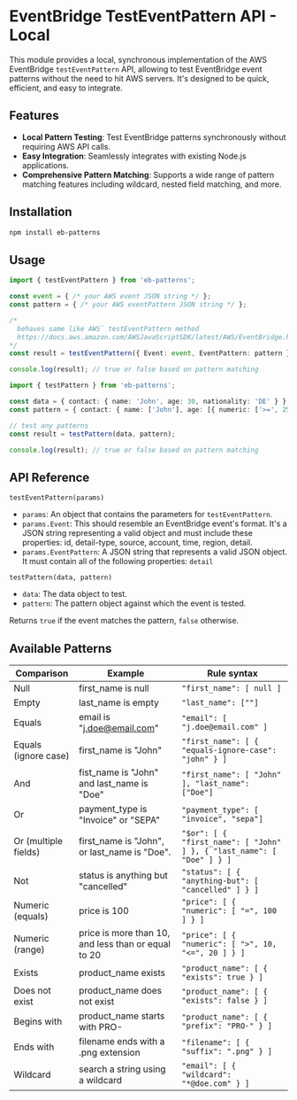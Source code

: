 # EventBridge TestEventPattern API - Local

This module provides a local, synchronous implementation of the AWS EventBridge `testEventPattern` API, allowing to test EventBridge event patterns without the need to hit AWS servers. It's designed to be quick, efficient, and easy to integrate.

## Features

- **Local Pattern Testing**: Test EventBridge patterns synchronously without requiring AWS API calls.
- **Easy Integration**: Seamlessly integrates with existing Node.js applications.
- **Comprehensive Pattern Matching**: Supports a wide range of pattern matching features including wildcard, nested field matching, and more.

## Installation

```bash
npm install eb-patterns
```

## Usage

```typescript
import { testEventPattern } from 'eb-patterns';

const event = { /* your AWS event JSON string */ };
const pattern = { /* your AWS eventPattern JSON string */ };

/* 
  behaves same like AWS` testEventPattern method
  https://docs.aws.amazon.com/AWSJavaScriptSDK/latest/AWS/EventBridge.html#testEventPattern-property
*/
const result = testEventPattern({ Event: event, EventPattern: pattern });

console.log(result); // true or false based on pattern matching
```

```typescript
import { testPattern } from 'eb-patterns';

const data = { contact: { name: 'John', age: 30, nationality: 'DE' } };
const pattern = { contact: { name: ['John'], age: [{ numeric: ['>=', 25] } };

// test any patterns
const result = testPattern(data, pattern);

console.log(result); // true or false based on pattern matching
```

## API Reference
`testEventPattern(params)`

- `params`: An object that contains the parameters for `testEventPattern`.
- `params.Event`: This should resemble an EventBridge event's format. It's a JSON string representing a valid object and must include these properties: id, detail-type, source, account, time, region, detail.
- `params.EventPattern`: A JSON string that represents a valid JSON object. It must contain all of the following properties: `detail`

`testPattern(data, pattern)`

- `data`: The data object to test.
- `pattern`: The pattern object against which the event is tested.

Returns `true` if the event matches the pattern, `false` otherwise.

## Available Patterns
| Comparison             | Example                                             | Rule syntax                                              |
|------------------------|-----------------------------------------------------|----------------------------------------------------------|
| Null                   | first_name is null                                  | `"first_name": [ null ]`                                 |
| Empty                  | last_name is empty                                  | `"last_name": [""]`                                      |
| Equals                 | email is "j.doe@email.com"                          | `"email": [ "j.doe@email.com" ]`                         |
| Equals (ignore case)   | first_name is "John"                                | `"first_name": [ { "equals-ignore-case": "john" } ]`     |
| And                    | fist_name is "John" and last_name is "Doe"          | `"first_name": [ "John" ], "last_name": ["Doe"]`         |
| Or                     | payment_type is "Invoice" or "SEPA"                 | `"payment_type": [ "invoice", "sepa"]`                    |
| Or (multiple fields)   | first_name is "John", or last_name is "Doe".        | `"$or": [ { "first_name": [ "John" ] }, { "last_name": [ "Doe" ] } ]` |
| Not                    | status is anything but "cancelled"                  | `"status": [ { "anything-but": [ "cancelled" ] } ]`      |
| Numeric (equals)       | price is 100                                        | `"price": [ { "numeric": [ "=", 100 ] } ]`               |
| Numeric (range)        | price is more than 10, and less than or equal to 20 | `"price": [ { "numeric": [ ">", 10, "<=", 20 ] } ]`      |
| Exists                 | product_name exists                                 | `"product_name": [ { "exists": true } ]`                  |
| Does not exist         | product_name does not exist                         | `"product_name": [ { "exists": false } ]`                 |
| Begins with            | product_name starts with PRO-                       | `"product_name": [ { "prefix": "PRO-" } ]`         |
| Ends with              | filename ends with a .png extension                 | `"filename": [ { "suffix": ".png" } ]`                   |
| Wildcard               | search a string using a wildcard                    | `"email": [ { "wildcard": "*@doe.com" } ]`                   |